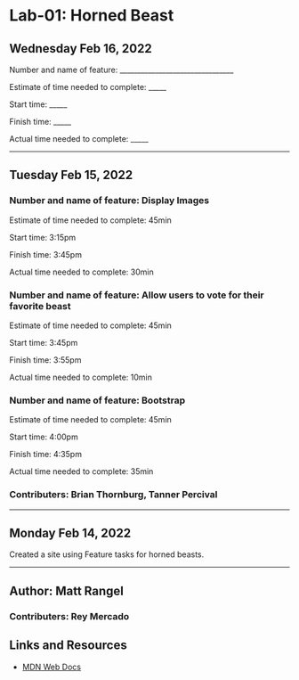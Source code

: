 # Lab-01: Horned Beast

## Wednesday Feb 16, 2022

Number and name of feature: ________________________________

Estimate of time needed to complete: _____

Start time: _____

Finish time: _____

Actual time needed to complete: _____

----------------------

## Tuesday Feb 15, 2022

### Number and name of feature: **Display Images**

Estimate of time needed to complete: 45min

Start time: 3:15pm

Finish time: 3:45pm

Actual time needed to complete: 30min

### Number and name of feature: **Allow users to vote for their favorite beast**

Estimate of time needed to complete: 45min

Start time: 3:45pm

Finish time: 3:55pm

Actual time needed to complete: 10min

### Number and name of feature: **Bootstrap**

Estimate of time needed to complete: 45min

Start time: 4:00pm

Finish time: 4:35pm

Actual time needed to complete: 35min

### Contributers: Brian Thornburg, Tanner Percival

----------------------

## Monday Feb 14, 2022

Created a site using Feature tasks for horned beasts.

----------------------

## Author: Matt Rangel

### Contributers: Rey Mercado

## Links and Resources

* [MDN Web Docs](https://developer.mozilla.org/en-US/docs/Web/JavaScript)
